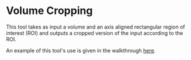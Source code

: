 # Volume Cropping
This tool takes as input a volume and an axis aligned rectangular region of interest (ROI) and outputs a cropped version of the input according to the ROI.

An example of this tool's use is given in the walkthrough [here](https://github.com/rg2/xreg/wiki/Walkthrough%3A-Volume-Cropping).
